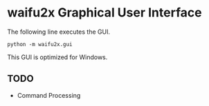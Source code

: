 # waifu2x Graphical User Interface

The following line executes the GUI.
```
python -m waifu2x.gui
```
This GUI is optimized for Windows.

## TODO
- Command Processing

